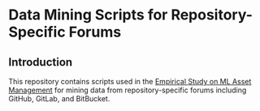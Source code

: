 # Data Mining Scripts for Repository-Specific Forums

## Introduction
This repository contains scripts used in the [Empirical Study on ML Asset Management](https://github.com/zhimin-z/Asset-Management-Topic-Modeling) for mining data from repository-specific forums including GitHub, GitLab, and BitBucket.
